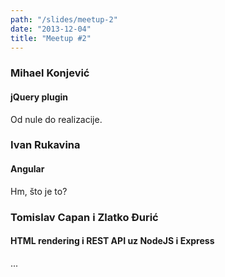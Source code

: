 ```yaml
---
path: "/slides/meetup-2"
date: "2013-12-04"
title: "Meetup #2"
---
```


### Mihael Konjević
#### jQuery plugin

Od nule do realizacije.

### Ivan Rukavina
#### Angular

Hm, što je to?

### Tomislav Capan i Zlatko Đurić
#### HTML rendering i REST API uz NodeJS i Express

...